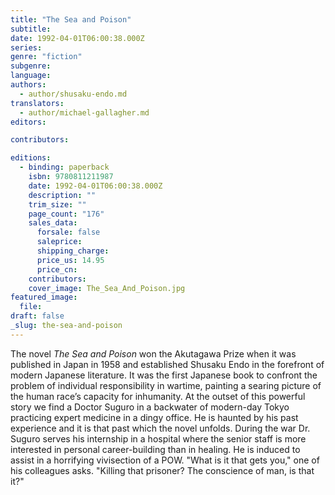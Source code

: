 ```yaml
---
title: "The Sea and Poison"
subtitle:
date: 1992-04-01T06:00:38.000Z
series:
genre: "fiction"
subgenre:
language:
authors:
  - author/shusaku-endo.md
translators:
  - author/michael-gallagher.md
editors:

contributors:

editions:
  - binding: paperback
    isbn: 9780811211987
    date: 1992-04-01T06:00:38.000Z
    description: ""
    trim_size: ""
    page_count: "176"
    sales_data:
      forsale: false
      saleprice:
      shipping_charge:
      price_us: 14.95
      price_cn:
    contributors:
    cover_image: The_Sea_And_Poison.jpg
featured_image:
  file:
draft: false
_slug: the-sea-and-poison
---
```


The novel _The Sea and Poison_ won the Akutagawa Prize when it was published in Japan in 1958 and established Shusaku Endo in the forefront of modern Japanese literature. It was the first Japanese book to confront the problem of individual responsibility in wartime, painting a searing picture of the human race’s capacity for inhumanity. At the outset of this powerful story we find a Doctor Suguro in a backwater of modern-day Tokyo practicing expert medicine in a dingy office. He is haunted by his past experience and it is that past which the novel unfolds. During the war Dr. Suguro serves his internship in a hospital where the senior staff is more interested in personal career-building than in healing. He is induced to assist in a horrifying vivisection of a POW. "What is it that gets you," one of his colleagues asks. "Killing that prisoner? The conscience of man, is that it?"

